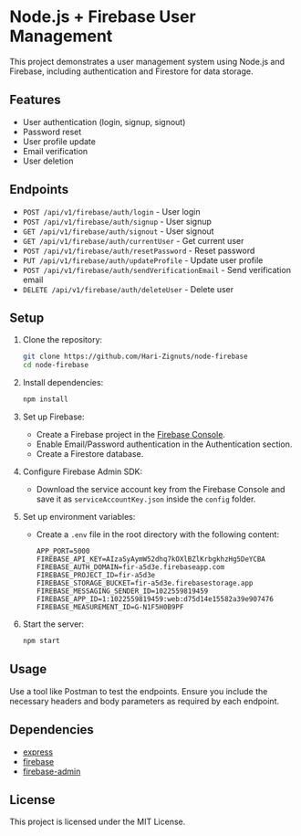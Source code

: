 # Node.js + Firebase User Management

This project demonstrates a user management system using Node.js and Firebase, including authentication and Firestore for data storage.

## Features

- User authentication (login, signup, signout)
- Password reset
- User profile update
- Email verification
- User deletion

## Endpoints

- `POST /api/v1/firebase/auth/login` - User login
- `POST /api/v1/firebase/auth/signup` - User signup
- `GET /api/v1/firebase/auth/signout` - User signout
- `GET /api/v1/firebase/auth/currentUser` - Get current user
- `POST /api/v1/firebase/auth/resetPassword` - Reset password
- `PUT /api/v1/firebase/auth/updateProfile` - Update user profile
- `POST /api/v1/firebase/auth/sendVerificationEmail` - Send verification email
- `DELETE /api/v1/firebase/auth/deleteUser` - Delete user

## Setup

1. Clone the repository:
    ```sh
    git clone https://github.com/Hari-Zignuts/node-firebase
    cd node-firebase
    ```

2. Install dependencies:
    ```sh
    npm install
    ```

3. Set up Firebase:
    - Create a Firebase project in the [Firebase Console](https://console.firebase.google.com/).
    - Enable Email/Password authentication in the Authentication section.
    - Create a Firestore database.


4. Configure Firebase Admin SDK:
    - Download the service account key from the Firebase Console and save it as `serviceAccountKey.json` inside the `config` folder.

5. Set up environment variables:
    - Create a `.env` file in the root directory with the following content:
        ```env
        APP_PORT=5000
        FIREBASE_API_KEY=AIzaSyAymW52dhq7kOXlBZlKrbgkhzHg5DeYCBA
        FIREBASE_AUTH_DOMAIN=fir-a5d3e.firebaseapp.com
        FIREBASE_PROJECT_ID=fir-a5d3e
        FIREBASE_STORAGE_BUCKET=fir-a5d3e.firebasestorage.app
        FIREBASE_MESSAGING_SENDER_ID=1022559819459
        FIREBASE_APP_ID=1:1022559819459:web:d75d14e15582a39e907476
        FIREBASE_MEASUREMENT_ID=G-N1F5H0B9PF
        ```

6. Start the server:
    ```sh
    npm start
    ```

## Usage

Use a tool like Postman to test the endpoints. Ensure you include the necessary headers and body parameters as required by each endpoint.

## Dependencies

- [express](https://www.npmjs.com/package/express)
- [firebase](https://www.npmjs.com/package/firebase)
- [firebase-admin](https://www.npmjs.com/package/firebase-admin)

## License

This project is licensed under the MIT License.